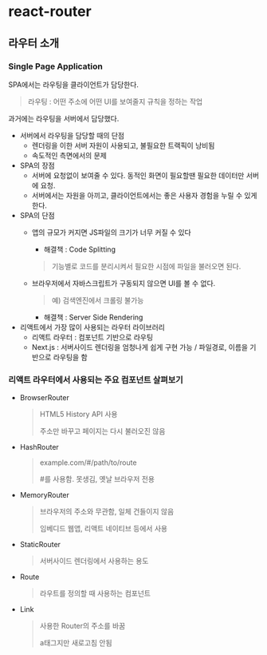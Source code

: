 # react-router



## 라우터 소개

### **S**ingle **P**age **A**pplication

SPA에서는 라우팅을 클라이언트가 담당한다.

> 라우팅 : 어떤 주소에 어떤 UI를 보여줄지 규칙을 정하는 작업

과거에는 라우팅을 서버에서 담당했다.

* 서버에서 라우팅을 담당할 때의 단점
  * 렌더링을 이한 서버 자원이 사용되고, 불필요한 트랙픽이 낭비됨
  * 속도적인 측면에서의 문제
* SPA의 장점
  * 서버에 요청없이 보여줄 수 있다. 동적인 화면이 필요할땐 필요한 데이터만 서버에 요청.
  * 서버에서는 자원을 아끼고, 클라이언트에서는 좋은 사용자 경험을 누릴 수 있게 한다.
* SPA의 단점
  * 앱의 규모가 커지면 JS파일의 크기가 너무 커질 수 있다

    * 해결책 : Code Splitting

    > 기능별로 코드를 분리시켜서 필요한 시점에 파일을 불러오면 된다.

  * 브라우저에서 자바스크립트가 구동되지 않으면 UI를 볼 수 없다.

    > 예\) 검색엔진에서 크롤링 불가능

    * 해결책 : Server Side Rendering
* 리액트에서 가장 많이 사용되는 라우터 라이브러리
  * 리액트 라우터 : 컴포넌트 기반으로 라우팅
  * Next.js : 서버사이드 렌더링을 엄청나게 쉽게 구현 가능 / 파일경로, 이름을 기반으로 라우팅을 함

### 리액트 라우터에서 사용되는 주요 컴포넌트 살펴보기

* BrowserRouter

  > HTML5 History API 사용
  >
  > 주소만 바꾸고 페이지는 다시 불러오진 않음

* HashRouter

  > example.com/\#/path/to/route
  >
  > \#를 사용함. 못생김, 옛날 브라우저 전용

* MemoryRouter

  > 브라우저의 주소와 무관함, 일체 건들이지 않음
  >
  > 임베디드 웹앱, 리액트 네이티브 등에서 사용

* StaticRouter

  > 서버사이드 렌더링에서 사용하는 용도

* Route

  > 라우트를 정의할 때 사용하는 컴포넌트

* Link

  > 사용한 Router의 주소를 바꿈
  >
  > a태그지만 새로고침 안됨

